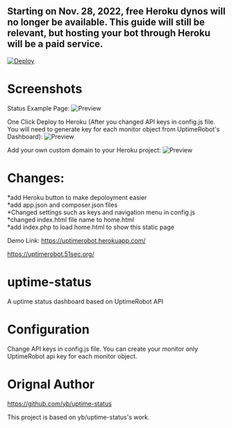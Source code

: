 ## Starting on Nov. 28, 2022, free Heroku dynos will no longer be available. This guide will still be relevant, but hosting your bot through Heroku will be a paid service.



[![Deploy](https://www.herokucdn.com/deploy/button.svg)](https://dashboard.heroku.com/new?template=https://github.com/51sec/uptime-status/master)
# Screenshots
Status Example Page:
![Preview](https://photos.51sec.org/file/test1-51sec/2021/10/chrome_1jzHeKQfnM.png)

One Click Deploy to Heroku (After you changed API keys in config.js file. You will need to generate key for each monitor object from UptimeRobot's Dashboard):
![Preview](https://photos.51sec.org/file/test1-51sec/2021/10/chrome_QDkYJo1TRN.png)

Add your own custom domain to your Heroku project:
![Preview](https://photos.51sec.org/file/test1-51sec/2021/10/chrome_SLaryDkWm5.png)

# Changes:
*add Heroku button to make depoloyment easier\
*add app.json and composer.json files\
*Changed settings such as keys and navigation menu in config.js\
*changed index.html file name to home.html\
*add index.php to load home.html to show this static page


Demo Link: 
https://uptimerobot.herokuapp.com/

https://uptimerobot.51sec.org/


# uptime-status
 A uptime status dashboard based on UptimeRobot API
 
# Configuration

Change API keys in config.js file. You can create your monitor only UptimeRobot api key for each monitor object.

# Orignal Author
https://github.com/yb/uptime-status

This project is based on yb/uptime-status's work. 


